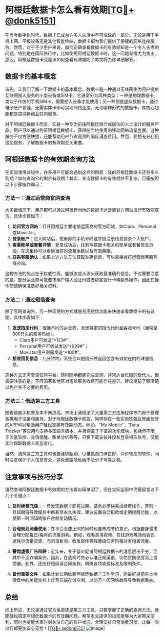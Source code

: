 # 阿根廷数据卡怎么看有效期[[TG💪+ @donk5151](https://t.me/s/donk5151)]

在当今数字化时代，数据卡已成为许多人生活中不可或缺的一部分。无论是用于手机上网、平板设备还是其他智能终端，数据卡都为我们提供了便捷的网络连接服务。然而，对于不少用户来说，如何正确查看数据卡的有效期却是一个令人头疼的问题。特别是在国际旅行中，比如使用阿根廷数据卡时，这一问题显得尤为突出。那么，阿根廷数据卡究竟该如何查看有效期呢？本文将为你详细解答。

## 数据卡的基本概念

首先，让我们了解一下数据卡的基本概念。数据卡是一种通过无线网络为用户提供互联网接入服务的小型设备或SIM卡。它通常分为两种类型：一种是物理数据卡，类似于传统的手机SIM卡，需要插入设备才能使用；另一种则是虚拟数据卡，通过电子账户管理，无需实体卡即可实现网络连接。无论哪种形式的数据卡，其核心功能都是提供移动互联网服务。

对于阿根廷数据卡而言，它是一种专为前往阿根廷旅行或居住的人士设计的服务产品。用户可以通过购买阿根廷数据卡，获得在当地使用的移动网络流量套餐。这种服务不仅方便快捷，还能帮助用户节省高昂的国际漫游费用。然而，要想充分利用这些服务，了解数据卡的有效期至关重要。

## 阿根廷数据卡的有效期查询方法

在实际使用过程中，许多用户可能会遇到这样的困惑：我的阿根廷数据卡还有多久到期？如何查询它的剩余有效期？其实，查询数据卡的有效期并不复杂，只需按照以下步骤操作即可：

### 方法一：通过运营商官网查询

大多数情况下，用户都可以通过阿根廷当地的数据卡运营商官方网站进行有效期查询。具体步骤如下：

1. **访问官方网站**：打开阿根廷主要电信运营商的官方网站，如Claro、Personal或Movistar。
2. **登录账户**：进入网站后，使用你的手机号码或其他注册信息登录个人账户。
3. **查看账单或套餐详情**：登录成功后，找到与数据卡相关的账单或套餐信息页面，在这里你可以看到当前的流量余额以及有效期限。
4. **联系客服确认**：如果上述方法无法获取准确信息，可以直接拨打运营商客服热线咨询。

这种方法的优点在于权威性高，能够直接从源头获取最准确的信息。不过需要注意的是，部分运营商可能要求用户输入验证码或者绑定银行卡等额外操作，因此在操作前请确保准备好相关资料。

### 方法二：通过短信查询

除了官网查询外，另一种简便的方式就是利用短信功能来快速查看数据卡的有效期。具体步骤如下：

1. **发送指定代码**：根据不同的运营商，发送特定的指令代码至客服号码（通常是800开头的服务热线）。
   - Claro用户可发送“*123#”；
   - Personal用户可尝试发送“*999#”；
   - Movistar用户则需发送“*100#”。
2. **接收回复信息**：几分钟内，系统会以短信形式返回包含有效期在内的详细信息。

这种方式无需登录任何平台，随时随地都能完成查询，非常适合忙碌的现代人。但需要注意的是，不同国家和地区对短信服务收费可能存在差异，建议提前了解清楚以免产生不必要的费用。

### 方法三：借助第三方工具

随着智能手机普及率不断提高，市场上涌现出了大量第三方应用程序专门用于管理各类电子设备和服务。对于阿根廷数据卡而言，同样存在一些实用性强且界面友好的APP可以帮助用户轻松掌握有效期动态。例如，“My Mobile”、“Data Tracker”等应用均支持多国语言版本，并且涵盖了丰富的功能模块，包括但不限于流量监控、充值提醒、账单分析等等。只要下载安装并授权登录相应账号，便能实时跟踪数据卡状态变化。

当然，选择第三方工具时也要谨慎甄别，尽量挑选口碑良好、评价较高的软件，同时注意保护个人信息安全，避免泄露隐私给不法分子可乘之机。

## 注意事项与技巧分享

虽然查询阿根廷数据卡有效期的方法看似简单明了，但在实际运用中仍需留意以下几个关键点：

1. **及时续费充值**：一旦发现数据卡即将过期，请务必尽快完成续费操作，否则一旦超期将导致服务中断甚至永久失效。建议设置自动扣款或定期提醒功能，以便第一时间知晓账户余额变动情况。
   
2. **合理规划流量使用**：在享受高速上网的同时也要养成节约意识，根据自身需求合理分配每日/每月的流量消耗。例如，观看高清视频、在线游戏等活动会迅速耗尽流量资源，而浏览新闻、收发邮件等轻量级任务则相对省电省流量。

3. **警惕虚假广告陷阱**：近年来，关于低价促销阿根廷数据卡的消息层出不穷，但其中不乏诈骗案例。因此，在选购时务必认准正规渠道，切勿贪图便宜而上当受骗。此外，还应仔细阅读合同条款，明确各项收费标准及限制条件。

4. **备份重要文件**：如果计划长期依赖阿根廷数据卡工作学习，则最好提前将本地硬盘中的关键文档上传至云端存储空间，以防万一因网络故障导致数据丢失。

## 总结

综上所述，无论是通过官方渠道还是第三方工具，只要掌握了正确的查询方法，就能轻松搞定阿根廷数据卡的有效期问题。希望本文提供的指南能够为大家带来便利，同时也提醒大家时刻关注自己的账户状况，合理安排日常消费习惯，让每一次出行都更加安心无忧！[[TG💪+ @donk5151](https://t.me/s/donk5151) ![Image](https://i.postimg.cc/rwNCRYN7/Snipaste-2025-04-30-17-27-05.png)]